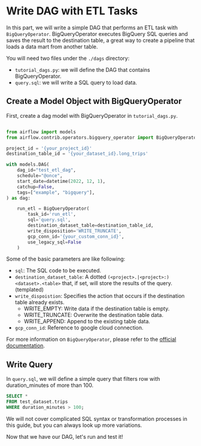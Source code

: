# Write DAG with ETL Tasks

In this part, we will write a simple DAG that performs an ETL task with `BigQueryOperator`. 
BigQueryOperator executes BigQuery SQL queries and saves the result to the destination table, a great way to create a pipeline that loads a data mart from another table. 

You will need two files under the `./dags` directory: 

* `tutorial_dags.py`: we will define the DAG that contains BigQueryOperator. 
* `query.sql`: we will write a SQL query to load data.

## Create a Model Object with BigQueryOperator

First, create a dag model with BigQueryOperator in `tutorial_dags.py`.  
```python

from airflow import models
from airflow.contrib.operators.bigquery_operator import BigQueryOperator

project_id = '{your_project_id}'
destination_table_id = '{your_dataset_id}.long_trips'

with models.DAG(
    dag_id="test_etl_dag",
    schedule="@once",
    start_date=datetime(2022, 12, 1),
    catchup=False,
    tags=["example", "bigquery"],
) as dag:

    run_etl = BigQueryOperator(
        task_id='run_etl',
        sql='query.sql',
        destination_dataset_table=destination_table_id,
        write_disposition='WRITE_TRUNCATE',
        gcp_conn_id='{your_custom_conn_id}', 
        use_legacy_sql=False
    )
```

Some of the basic parameters are like following: 

* `sql`: The SQL code to be executed. 
* `destination_dataset_table`: A dotted `(<project>.|<project>:)<dataset>.<table>` that, if set, will store the results of the query. (templated)
* `write_dispoistion`: Specifies the action that occurs if the destination table already exists.
     - WRITE_EMPTY: Write data if the destination table is empty.
     - WRITE_TRUNCATE: Overwrite the destination table data.
     - WRITE_APPEND: Append to the existing table data.
* `gcp_conn_id`: Reference to google cloud connection. 

For more information on `BigQueryOperator`, please refer to the [official documentation](https://airflow.apache.org/docs/apache-airflow/1.10.3/_api/airflow/contrib/operators/bigquery_operator/index.html).

## Write Query
In `query.sql`, we will define a simple query that filters row with duration_minutes of more than 100. 
```sql
SELECT *
FROM test_dataset.trips
WHERE duration_minutes > 100;
```

We will not cover complicated SQL syntax or transformation processes in this guide, but you can always look up more variations. 

Now that we have our DAG, let's run and test it! 
